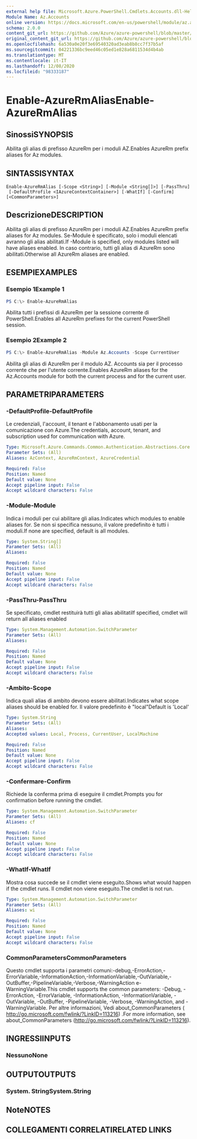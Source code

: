 ```yaml
---
external help file: Microsoft.Azure.PowerShell.Cmdlets.Accounts.dll-Help.xml
Module Name: Az.Accounts
online version: https://docs.microsoft.com/en-us/powershell/module/az.accounts/enable-azurermalias
schema: 2.0.0
content_git_url: https://github.com/Azure/azure-powershell/blob/master/src/Accounts/Accounts/help/Enable-AzureRmAlias.md
original_content_git_url: https://github.com/Azure/azure-powershell/blob/master/src/Accounts/Accounts/help/Enable-AzureRmAlias.md
ms.openlocfilehash: 6a530a0e20f3e69540320ad3eab8b8cc7f37b5af
ms.sourcegitcommit: 04221336bc9eed46c05ed1e828a6811534d4b4ab
ms.translationtype: MT
ms.contentlocale: it-IT
ms.lasthandoff: 12/08/2020
ms.locfileid: "98333187"
---
```

# <span data-ttu-id="9bde6-101">Enable-AzureRmAlias</span><span class="sxs-lookup"><span data-stu-id="9bde6-101">Enable-AzureRmAlias</span></span>

## <span data-ttu-id="9bde6-102">Sinossi</span><span class="sxs-lookup"><span data-stu-id="9bde6-102">SYNOPSIS</span></span>
<span data-ttu-id="9bde6-103">Abilita gli alias di prefisso AzureRm per i moduli AZ.</span><span class="sxs-lookup"><span data-stu-id="9bde6-103">Enables AzureRm prefix aliases for Az modules.</span></span>

## <span data-ttu-id="9bde6-104">SINTASSI</span><span class="sxs-lookup"><span data-stu-id="9bde6-104">SYNTAX</span></span>

```
Enable-AzureRmAlias [-Scope <String>] [-Module <String[]>] [-PassThru]
 [-DefaultProfile <IAzureContextContainer>] [-WhatIf] [-Confirm] [<CommonParameters>]
```

## <span data-ttu-id="9bde6-105">Descrizione</span><span class="sxs-lookup"><span data-stu-id="9bde6-105">DESCRIPTION</span></span>
<span data-ttu-id="9bde6-106">Abilita gli alias di prefisso AzureRm per i moduli AZ.</span><span class="sxs-lookup"><span data-stu-id="9bde6-106">Enables AzureRm prefix aliases for Az modules.</span></span> <span data-ttu-id="9bde6-107">Se-Module è specificato, solo i moduli elencati avranno gli alias abilitati.</span><span class="sxs-lookup"><span data-stu-id="9bde6-107">If -Module is specified, only modules listed will have aliases enabled.</span></span> <span data-ttu-id="9bde6-108">In caso contrario, tutti gli alias di AzureRm sono abilitati.</span><span class="sxs-lookup"><span data-stu-id="9bde6-108">Otherwise all AzureRm aliases are enabled.</span></span>

## <span data-ttu-id="9bde6-109">ESEMPI</span><span class="sxs-lookup"><span data-stu-id="9bde6-109">EXAMPLES</span></span>

### <span data-ttu-id="9bde6-110">Esempio 1</span><span class="sxs-lookup"><span data-stu-id="9bde6-110">Example 1</span></span>
```powershell
PS C:\> Enable-AzureRmAlias
```

<span data-ttu-id="9bde6-111">Abilita tutti i prefissi di AzureRm per la sessione corrente di PowerShell.</span><span class="sxs-lookup"><span data-stu-id="9bde6-111">Enables all AzureRm prefixes for the current PowerShell session.</span></span>

### <span data-ttu-id="9bde6-112">Esempio 2</span><span class="sxs-lookup"><span data-stu-id="9bde6-112">Example 2</span></span>
```powershell
PS C:\> Enable-AzureRmAlias -Module Az.Accounts -Scope CurrentUser
```

<span data-ttu-id="9bde6-113">Abilita gli alias di AzureRm per il modulo AZ. Accounts sia per il processo corrente che per l'utente corrente.</span><span class="sxs-lookup"><span data-stu-id="9bde6-113">Enables AzureRm aliases for the Az.Accounts module for both the current process and for the current user.</span></span>

## <span data-ttu-id="9bde6-114">PARAMETRI</span><span class="sxs-lookup"><span data-stu-id="9bde6-114">PARAMETERS</span></span>

### <span data-ttu-id="9bde6-115">-DefaultProfile</span><span class="sxs-lookup"><span data-stu-id="9bde6-115">-DefaultProfile</span></span>
<span data-ttu-id="9bde6-116">Le credenziali, l'account, il tenant e l'abbonamento usati per la comunicazione con Azure.</span><span class="sxs-lookup"><span data-stu-id="9bde6-116">The credentials, account, tenant, and subscription used for communication with Azure.</span></span>

```yaml
Type: Microsoft.Azure.Commands.Common.Authentication.Abstractions.Core.IAzureContextContainer
Parameter Sets: (All)
Aliases: AzContext, AzureRmContext, AzureCredential

Required: False
Position: Named
Default value: None
Accept pipeline input: False
Accept wildcard characters: False
```

### <span data-ttu-id="9bde6-117">-Module</span><span class="sxs-lookup"><span data-stu-id="9bde6-117">-Module</span></span>
<span data-ttu-id="9bde6-118">Indica i moduli per cui abilitare gli alias.</span><span class="sxs-lookup"><span data-stu-id="9bde6-118">Indicates which modules to enable aliases for.</span></span>
<span data-ttu-id="9bde6-119">Se non si specifica nessuno, il valore predefinito è tutti i moduli.</span><span class="sxs-lookup"><span data-stu-id="9bde6-119">If none are specified, default is all modules.</span></span>

```yaml
Type: System.String[]
Parameter Sets: (All)
Aliases:

Required: False
Position: Named
Default value: None
Accept pipeline input: False
Accept wildcard characters: False
```

### <span data-ttu-id="9bde6-120">-PassThru</span><span class="sxs-lookup"><span data-stu-id="9bde6-120">-PassThru</span></span>
<span data-ttu-id="9bde6-121">Se specificato, cmdlet restituirà tutti gli alias abilitati</span><span class="sxs-lookup"><span data-stu-id="9bde6-121">If specified, cmdlet will return all aliases enabled</span></span>

```yaml
Type: System.Management.Automation.SwitchParameter
Parameter Sets: (All)
Aliases:

Required: False
Position: Named
Default value: None
Accept pipeline input: False
Accept wildcard characters: False
```

### <span data-ttu-id="9bde6-122">-Ambito</span><span class="sxs-lookup"><span data-stu-id="9bde6-122">-Scope</span></span>
<span data-ttu-id="9bde6-123">Indica quali alias di ambito devono essere abilitati.</span><span class="sxs-lookup"><span data-stu-id="9bde6-123">Indicates what scope aliases should be enabled for.</span></span> <span data-ttu-id="9bde6-124">Il valore predefinito è "local"</span><span class="sxs-lookup"><span data-stu-id="9bde6-124">Default is 'Local'</span></span>

```yaml
Type: System.String
Parameter Sets: (All)
Aliases:
Accepted values: Local, Process, CurrentUser, LocalMachine

Required: False
Position: Named
Default value: None
Accept pipeline input: False
Accept wildcard characters: False
```

### <span data-ttu-id="9bde6-125">-Confermare</span><span class="sxs-lookup"><span data-stu-id="9bde6-125">-Confirm</span></span>
<span data-ttu-id="9bde6-126">Richiede la conferma prima di eseguire il cmdlet.</span><span class="sxs-lookup"><span data-stu-id="9bde6-126">Prompts you for confirmation before running the cmdlet.</span></span>

```yaml
Type: System.Management.Automation.SwitchParameter
Parameter Sets: (All)
Aliases: cf

Required: False
Position: Named
Default value: None
Accept pipeline input: False
Accept wildcard characters: False
```

### <span data-ttu-id="9bde6-127">-WhatIf</span><span class="sxs-lookup"><span data-stu-id="9bde6-127">-WhatIf</span></span>
<span data-ttu-id="9bde6-128">Mostra cosa succede se il cmdlet viene eseguito.</span><span class="sxs-lookup"><span data-stu-id="9bde6-128">Shows what would happen if the cmdlet runs.</span></span>
<span data-ttu-id="9bde6-129">Il cmdlet non viene eseguito.</span><span class="sxs-lookup"><span data-stu-id="9bde6-129">The cmdlet is not run.</span></span>

```yaml
Type: System.Management.Automation.SwitchParameter
Parameter Sets: (All)
Aliases: wi

Required: False
Position: Named
Default value: None
Accept pipeline input: False
Accept wildcard characters: False
```

### <span data-ttu-id="9bde6-130">CommonParameters</span><span class="sxs-lookup"><span data-stu-id="9bde6-130">CommonParameters</span></span>
<span data-ttu-id="9bde6-131">Questo cmdlet supporta i parametri comuni:-debug,-ErrorAction,-ErrorVariable,-InformationAction,-InformationVariable,-OutVariable,-OutBuffer,-PipelineVariable,-Verbose,-WarningAction e-WarningVariable.</span><span class="sxs-lookup"><span data-stu-id="9bde6-131">This cmdlet supports the common parameters: -Debug, -ErrorAction, -ErrorVariable, -InformationAction, -InformationVariable, -OutVariable, -OutBuffer, -PipelineVariable, -Verbose, -WarningAction, and -WarningVariable.</span></span> <span data-ttu-id="9bde6-132">Per altre informazioni, Vedi about_CommonParameters ( http://go.microsoft.com/fwlink/?LinkID=113216) .</span><span class="sxs-lookup"><span data-stu-id="9bde6-132">For more information, see about_CommonParameters (http://go.microsoft.com/fwlink/?LinkID=113216).</span></span>

## <span data-ttu-id="9bde6-133">INGRESSI</span><span class="sxs-lookup"><span data-stu-id="9bde6-133">INPUTS</span></span>

### <span data-ttu-id="9bde6-134">Nessuno</span><span class="sxs-lookup"><span data-stu-id="9bde6-134">None</span></span>

## <span data-ttu-id="9bde6-135">OUTPUT</span><span class="sxs-lookup"><span data-stu-id="9bde6-135">OUTPUTS</span></span>

### <span data-ttu-id="9bde6-136">System. String</span><span class="sxs-lookup"><span data-stu-id="9bde6-136">System.String</span></span>

## <span data-ttu-id="9bde6-137">Note</span><span class="sxs-lookup"><span data-stu-id="9bde6-137">NOTES</span></span>

## <span data-ttu-id="9bde6-138">COLLEGAMENTI CORRELATI</span><span class="sxs-lookup"><span data-stu-id="9bde6-138">RELATED LINKS</span></span>
